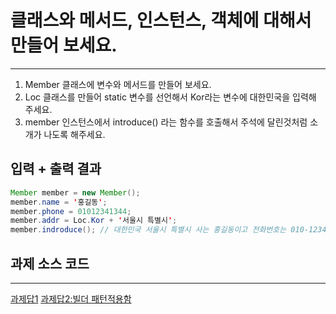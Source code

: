 
# 클래스와 메서드, 인스턴스, 객체에 대해서 만들어 보세요.
---
1. Member 클래스에 변수와 메서드를 만들어 보세요.
2. Loc 클래스를 만들어 static 변수를 선언해서 Kor라는 변수에 대한민국을 입력해 주세요.
3. member 인스턴스에서 introduce() 라는 함수를 호출해서 주석에 달린것처럼 소개가 나도록 해주세요.

## 입력 + 출력 결과 
```java
Member member = new Member();
member.name = '홍길동';
member.phone = 01012341344;
member.addr = Loc.Kor + '서울시 특별시';
member.indroduce(); // 대한민국 서울시 특별시 사는 홍길동이고 전화번호는 010-1234-1344 입니다. 
```

## 과제 소스 코드
---
[과제답1](https://github.com/nakyeonko3/JAVA_2023_practice2/tree/main/src/main/java/org/example2)
[과제답2:빌더 패턴적용함](https://github.com/nakyeonko3/JAVA_2023_practice2/tree/main/src/main/java/org/example)
​
